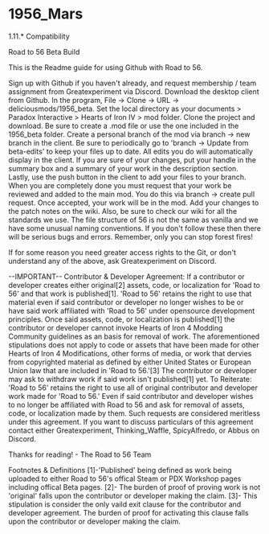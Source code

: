 # 1956_Mars
1.11.* Compatibility


Road to 56 Beta Build

This is the Readme guide for using Github with Road to 56.

Sign up with Github if you haven't already, and request membership / team assignment from Greatexperiment via Discord.
Download the desktop client from Github.
In the program, File -> Clone -> URL -> deliciousmods/1956_beta.
Set the local directory as your documents > Paradox Interactive > Hearts of Iron IV > mod folder.
Clone the project and download.
Be sure to create a .mod file or use the one included in the 1956_beta folder.
Create a personal branch of the mod via branch -> new branch in the client.
Be sure to periodically go to 'branch -> Update from beta-edits' to keep your files up to date.
All edits you do will automatically display in the client. If you are sure of your changes, put your handle in the summary box and a summary of your work in the description section.
Lastly, use the push button in the client to add your files to your branch.
When you are completely done you must request that your work be reviewed and added to the main mod. You do this via branch -> create pull request. Once accepted, your work will be in the mod.
Add your changes to the patch notes on the wiki.
Also, be sure to check our wiki for all the standards we use. The file structure of 56 is not the same as vanilla and we have some unusual naming conventions. If you don't follow these then there will be serious bugs and errors. Remember, only you can stop forest fires!

If for some reason you need greater access rights to the Git, or don't understand any of the above, ask Greatexperiment on Discord.

--IMPORTANT--
Contributor & Developer Agreement:
If a contributor or developer creates either original[2] assets, code, or localization for 'Road to 56' and that work is published[1]. 'Road to 56' retains the right to use that material even if said contributor or developer no longer wishes to be or have said work affiliated with 'Road to 56' under opensource development principles.
Once said assets, code, or localization is published[1] the contributor or developer cannot invoke Hearts of Iron 4 Modding Community guidelines as an basis for removal of work.
The aforementioned stipulations does not apply to code or assets that have been made for other Hearts of Iron 4 Modifications, other forms of media, or work that dervies from copyrighted material as defined by either United States or European Union law that are included in 'Road to 56.'[3]
The contributor or developer may ask to withdraw work if said work isn't published[1] yet. 
To Reiterate: 'Road to 56' retains the right to use all of original contributor and developer work made for 'Road to 56.' Even if said contributor and developer wishes to no longer be affiliated with Road to 56 and ask for removal of assets, code, or localization made by them. Such requests are considered meritless under this agreement.
If you want to discuss particulars of this agreement contact either Greatexperiment, Thinking_Waffle, SpicyAlfredo, or Abbus on Discord.

Thanks for reading! - The Road to 56 Team

Footnotes & Definitions
[1]-'Published' being defined as work being uploaded to either Road to 56's offical Steam or PDX Workshop pages including offical Beta pages.
[2]- The burden of proof of proving work is not 'original' falls upon the contributor or developer making the claim. 
[3]- This stipulation is consider the only vaild exit clause for the contributor and developer agreement. The burden of proof for activating this clause falls upon the contributor or developer making the claim.